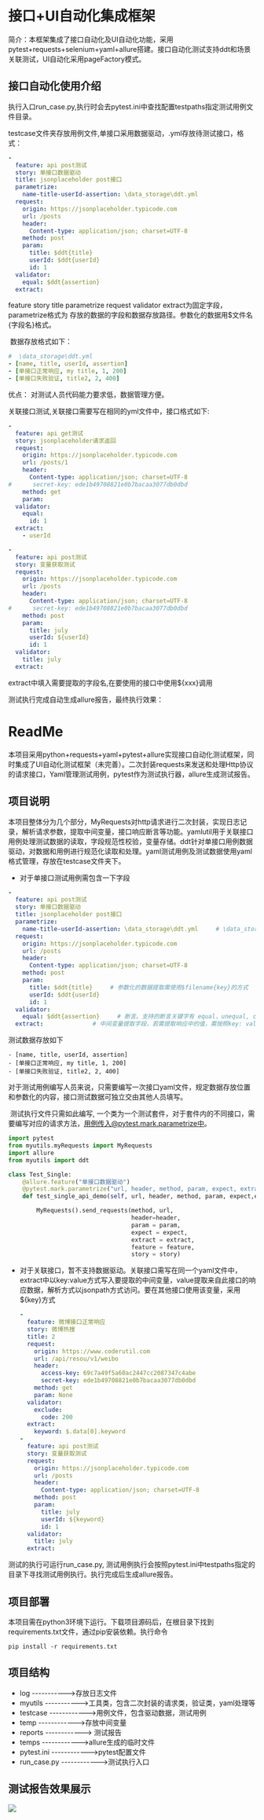 # 接口+UI自动化集成框架

​    简介：本框架集成了接口自动化及UI自动化功能，采用pytest+requests+selenium+yaml+allure搭建。接口自动化测试支持ddt和场景关联测试，UI自动化采用pageFactory模式。

## 接口自动化使用介绍

​    执行入口run_case.py,执行时会去pytest.ini中查找配置testpaths指定测试用例文件目录。

​     testcase文件夹存放用例文件,单接口采用数据驱动，.yml存放待测试接口，格式：

```yaml
-
  feature: api post测试
  story: 单接口数据驱动
  title: jsonplaceholder post接口
  parametrize:
    name-title-userId-assertion: \data_storage\ddt.yml
  request:
    origin: https://jsonplaceholder.typicode.com
    url: /posts
    header:
      Content-type: application/json; charset=UTF-8
    method: post
    param:
      title: $ddt{title}
      userId: $ddt{userId}
      id: 1
  validator:
    equal: $ddt{assertion}
  extract:
```

   feature story title parametrize request validator extract为固定字段，parametrize格式为 存放的数据的字段和数据存放路径。参数化的数据用$文件名{字段名}格式。

​    数据存放格式如下：

```yaml
#  \data_storage\ddt.yml
- [name, title, userId, assertion]
- [单接口正常响应, my title, 1, 200]
- [单接口失败验证, title2, 2, 400]
```

  优点： 对测试人员代码能力要求低，数据管理方便。

关联接口测试,关联接口需要写在相同的yml文件中，接口格式如下:

```yaml
-
  feature: api get测试
  story: jsonplaceholder请求返回
  request:
    origin: https://jsonplaceholder.typicode.com
    url: /posts/1
    header:
      Content-type: application/json; charset=UTF-8
#      secret-key: ede1b49708821e0b7bacaa3077db0dbd
    method: get
    param:
  validator:
    equal:
      id: 1
  extract:
    - userId

-
  feature: api post测试
  story: 变量获取测试
  request:
    origin: https://jsonplaceholder.typicode.com
    url: /posts
    header:
      Content-type: application/json; charset=UTF-8
#      secret-key: ede1b49708821e0b7bacaa3077db0dbd
    method: post
    param:
      title: july
      userId: ${userId}
      id: 1
  validator:
    title: july
  extract:
```



extract中填入需要提取的字段名,在要使用的接口中使用${xxx}调用

测试执行完成自动生成allure报告，最终执行效果：











# ReadMe

​       本项目采用python+requests+yaml+pytest+allure实现接口自动化测试框架，同时集成了UI自动化测试框架（未完善）。二次封装requests来发送和处理Http协议的请求接口，Yaml管理测试用例，pytest作为测试执行器，allure生成测试报告。

 ## 项目说明

   本项目整体分为几个部分，MyRequests对http请求进行二次封装，实现日志记录，解析请求参数，提取中间变量，接口响应断言等功能。yamlutil用于关联接口用例处理测试数据的读取，字段规范性校验，变量存储。ddt针对单接口用例数据驱动，对数据和用例进行规范化读取和处理。yaml测试用例及测试数据使用yaml格式管理，存放在testcase文件夹下。

* 对于单接口测试用例需包含一下字段

```yaml
-  
  feature: api post测试
  story: 单接口数据驱动
  title: jsonplaceholder post接口
  parametrize: 
    name-title-userId-assertion: \data_storage\ddt.yml     # \data_storage\ddt.yml为数据存储位置。文件需存放在testcase目录下。name-title-userId-assertion 代表测试数据中参数化的字段，需一一对应
  request:
    origin: https://jsonplaceholder.typicode.com      
    url: /posts
    header:
      Content-type: application/json; charset=UTF-8   
    method: post
    param: 
      title: $ddt{title}     # 参数化的数据提取需使用$filename{key}的方式
      userId: $ddt{userId}
      id: 1
  validator:
    equal: $ddt{assertion}     # 断言。支持的断言关键字有 equal，unequal, contain，exclude
  extract:              # 中间变量提取字段，若需提取响应中的值，需按照key: value的方式编写
```

测试数据存放如下

```yam
- [name, title, userId, assertion]
- [单接口正常响应, my title, 1, 200]
- [单接口失败验证, title2, 2, 400]
```

​      对于测试用例编写人员来说，只需要编写一次接口yaml文件，规定数据存放位置和参数化的内容，接口测试数据可独立交由其他人员填写。

​     测试执行文件只需如此编写, 一个类为一个测试套件，对于套件内的不同接口，需要编写对应的请求方法，用例传入@pytest.mark.parametrize中。

```python
import pytest
from myutils.myRequests import MyRequests
import allure
from myutils import ddt

class Test_Single:
    @allure.feature("单接口数据驱动")
    @pytest.mark.parametrize("url, header, method, param, expect, extract, feature, story",ddt.read_testcase("json_get_test.yml"))
    def test_single_api_demo(self, url, header, method, param, expect,extract, feature, story ,cleanup):

        MyRequests().send_requests(method, url,
                                   header=header,
                                   param = param,
                                   expect = expect,
                                   extract = extract,
                                   feature = feature,
                                   story = story)
```



* 对于关联接口，暂不支持数据驱动。关联接口需写在同一个yaml文件中，extract中以key:value方式写入要提取的中间变量，value提取来自此接口的响应数据，解析方式以jsonpath方式访问。要在其他接口使用该变量，采用${key}方式

  ```yaml
  -
    feature: 微博接口正常响应
    story: 微博热搜
    title: 2
    request:
      origin: https://www.coderutil.com
      url: /api/resou/v1/weibo
      header:
        access-key: 69c7a49f5a60ac2447cc2087347c4abe
        secret-key: ede1b49708821e0b7bacaa3077db0dbd
      method: get
      param: None
    validator:
      exclude:
        code: 200
    extract:
      keyword: $.data[0].keyword
  -
    feature: api post测试
    story: 变量获取测试
    request:
      origin: https://jsonplaceholder.typicode.com
      url: /posts
      header:
        Content-type: application/json; charset=UTF-8
      method: post
      param:
        title: july
        userId: ${keyword}
        id: 1
    validator:
      title: july
    extract:
  ```

  

测试的执行可运行run_case.py, 测试用例执行会按照pytest.ini中testpaths指定的目录下寻找测试用例执行。执行完成后生成allure报告。

## 项目部署

本项目需在python3环境下运行。下载项目源码后，在根目录下找到requirements.txt文件，通过pip安装依赖。执行命令

```pyt
pip install -r requirements.txt
```

## 项目结构

* log                       ----------->存放日志文件
* myutils                ----------->工具类，包含二次封装的请求类，验证类，yaml处理等
* testcase              ------------>用例文件，包含驱动数据，测试用例
* temp                   ------------>存放中间变量
* reports                ------------> 测试报告
* temps                 ------------>allure生成的临时文件
* pytest.ini             ------------>pytest配置文件
* run_case.py       ------------>测试执行入口

## 测试报告效果展示



![](E:\WorkPlace\pytest-course\report.png)
